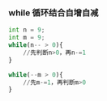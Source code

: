 

### while 循环结合自增自减



```python
int n = 9;
int m = 9;
while(n-- > 0){
    //先判断n>0，再n-=1
}

while(--m > 0){
    //先m-=1，再判断m>0
}
```


